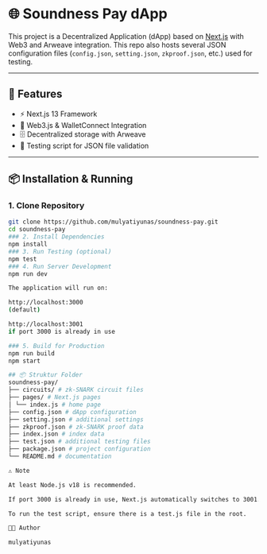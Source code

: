 # 🌐 Soundness Pay dApp

This project is a Decentralized Application (dApp) based on [Next.js](https://nextjs.org/) with Web3 and Arweave integration.
This repo also hosts several JSON configuration files (`config.json`, `setting.json`, `zkproof.json`, etc.) used for testing.

---

## 🚀 Features
- ⚡ Next.js 13 Framework
- 🔗 Web3.js & WalletConnect Integration
- 🗄️ Decentralized storage with Arweave
- 🧪 Testing script for JSON file validation

---

## 📦 Installation & Running

### 1. Clone Repository
```bash
git clone https://github.com/mulyatiyunas/soundness-pay.git
cd soundness-pay
### 2. Install Dependencies
npm install
### 3. Run Testing (optional)
npm test
### 4. Run Server Development
npm run dev

The application will run on:

http://localhost:3000
(default)

http://localhost:3001
if port 3000 is already in use

### 5. Build for Production
npm run build
npm start

## 📦 Struktur Folder
soundness-pay/
├── circuits/ # zk-SNARK circuit files
├── pages/ # Next.js pages
│ └── index.js # home page
├── config.json # dApp configuration
├── setting.json # additional settings
├── zkproof.json # zk-SNARK proof data
├── index.json # index data
├── test.json # additional testing files
├── package.json # project configuration
└── README.md # documentation

⚠️ Note

At least Node.js v18 is recommended.

If port 3000 is already in use, Next.js automatically switches to 3001.

To run the test script, ensure there is a test.js file in the root.

👨‍💻 Author

mulyatiyunas